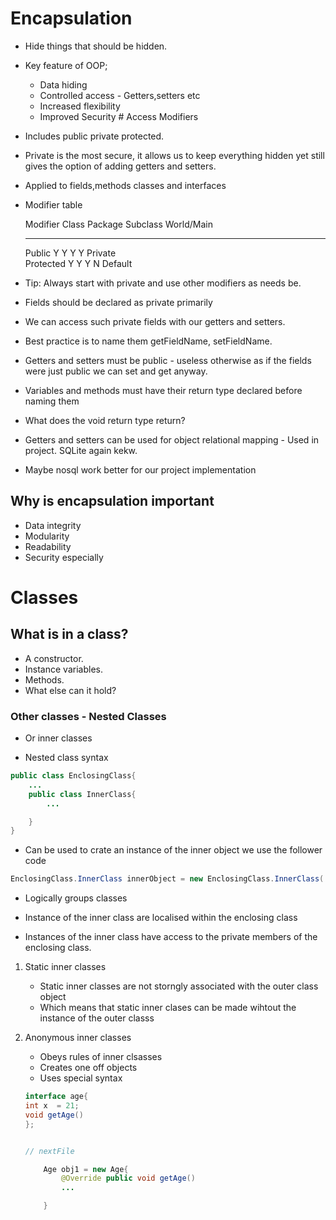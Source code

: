 # Encapsulation

- Hide things that should be hidden.
- Key feature of OOP;
  - Data hiding
  - Controlled access - Getters,setters etc
  - Increased flexibility
  - Improved Security \# Access Modifiers
- Includes public private protected.
- Private is the most secure, it allows us to keep everything hidden yet
  still gives the option of adding getters and setters.
- Applied to fields,methods classes and interfaces
- Modifier table

  Modifier    Class   Package   Subclass   World/Main
  ----------- ------- --------- ---------- ------------
  Public      Y       Y         Y          Y
  Private                                  
  Protected   Y       Y         Y          N
  Default                                  

- Tip: Always start with private and use other modifiers as needs be.

- Fields should be declared as private primarily

- We can access such private fields with our getters and setters.

- Best practice is to name them getFieldName, setFieldName.

- Getters and setters must be public - useless otherwise as if the
  fields were just public we can set and get anyway.

- Variables and methods must have their return type declared before
  naming them

- What does the void return type return?

- Getters and setters can be used for object relational mapping - Used
  in project. SQLite again kekw.

- Maybe nosql work better for our project implementation

## Why is encapsulation important

- Data integrity
- Modularity
- Readability
- Security especially

# Classes

## What is in a class?

- A constructor.
- Instance variables.
- Methods.
- What else can it hold?

### Other classes - Nested Classes

- Or inner classes

- Nested class syntax

``` java
public class EnclosingClass{
    ...
    public class InnerClass{
        ...

    }
}
```

- Can be used to crate an instance of the inner object we use the
  follower code

``` java
EnclosingClass.InnerClass innerObject = new EnclosingClass.InnerClass('fields');
```

- Logically groups classes

- Instance of the inner class are localised within the enclosing class

- Instances of the inner class have access to the private members of the
  enclosing class.

1.  Static inner classes

    - Static inner classes are not storngly associated with the outer
      class object
    - Which means that static inner clases can be made wihtout the
      instance of the outer classs

2.  Anonymous inner classes

    - Obeys rules of inner clsasses
    - Creates one off objects
    - Uses special syntax

    ``` java
    interface age{
    int x  = 21;
    void getAge()
    };


    // nextFile

        Age obj1 = new Age{
            @Override public void getAge()
            ... 

        }
    ```

